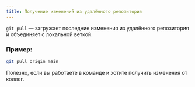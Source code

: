 ```yaml
---
title: Получение изменений из удалённого репозитория
---
```


`git pull` — загружает последние изменения из удалённого репозитория и объединяет с локальной веткой.

### Пример:

```bash
git pull origin main
```

Полезно, если вы работаете в команде и хотите получить изменения от коллег.
